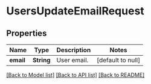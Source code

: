 # UsersUpdateEmailRequest

## Properties

Name | Type | Description | Notes
------------ | ------------- | ------------- | -------------
**email** | **String** | User email. | [default to null]

[[Back to Model list]](../README.md#documentation-for-models) [[Back to API list]](../README.md#documentation-for-api-endpoints) [[Back to README]](../README.md)


